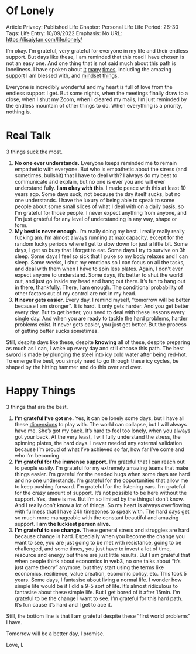 # Of Lonely

Article Privacy: Published
Life Chapter: Personal Life
Life Period: 26-30
Tags: Life
Entry: 10/09/2022
Emphasis: No
URL:  https://lisajytan.com/life/lonely/

I’m okay. I’m grateful, very grateful for everyone in my life and their endless support. But days like these, I am reminded that this road I have chosen is not an easy one. And one thing that is not said much about this path is loneliness. I have spoken about [it](https://lisajytan.com/lessons/mountains/) [many](https://lisajytan.com/life/hero/) [times](https://lisajytan.com/lessons/hard-soft/), including the amazing [support](https://lisajytan.com/life/support/) I am blessed with, and [mindset](https://lisajytan.com/life/good-enough/) [things](https://lisajytan.com/lessons/breakdowns-standups/).

Everyone is incredibly wonderful and my heart is full of love from the endless support I get. But some nights, when the meetings finally draw to a close, when I shut my Zoom, when I cleared my mails, I’m just reminded by the endless mountain of other things to do. When everything is a priority, nothing is. 

# Real Talk

3 things suck the most. 

1. **No one ever understands.** Everyone keeps reminded me to remain empathetic with everyone. But who is empathetic about the stress (and sometimes, bullshit) that I have to deal with? I always do my best to communicate and explain, but no one is ever you and will ever understand fully. **I am okay with this**. I made peace with this at least 10 years ago. Some days suck, not because the day itself sucks, but no one understands. I have the luxury of being able to speak to some people about some small slices of what I deal with on a daily basis, so I’m grateful for those people. I never expect anything from anyone, and I’m just grateful for any level of understanding in any way, shape or form. 
2. **My best is never enough.** I’m really doing my best. I really really really fucking am. I’m almost always running at max capacity, except for the random lucky periods where I get to slow down for just a little bit. Some days, I get so busy that I forget to eat. Some days I try to survive on 3h sleep. Some days I feel so sick that I puke so my body relaxes and I can sleep. Some weeks, I shut my emotions so I can focus on all the tasks, and deal with them when I have to spin less plates. Again, I don’t ever expect anyone to understand. Some days, it’s better to shut the world out, and just go inside my head and hang out there. It’s fun to hang out in there, thankfully. There, I am enough. The conditional probability of other factors out of my control are not in my head. 
3. **It never gets easier.** Every day, I remind myself, “tomorrow will be better because I am stronger”. It is hard. It only gets harder. And you get better every day. But to get better, you need to deal with these lessons every single day. And when you are ready to tackle the hard problems, harder problems exist. It never gets easier, you just get better. But the process of getting better sucks sometimes. 

Still, despite days like these, despite **knowing** all of these, despite preparing as much as I can, I wake up every day and still choose this path. The best [sword](https://lisajytan.com/lessons/over-and-over/) is made by plunging the steel into icy cold water after being red-hot. To emerge the best, you simply need to go through these icy cycles, be shaped by the hitting hammer and do this over and over. 

# Happy Things

3 things that are the best. 

1. **I’m grateful I’ve got me.** Yes, it can be lonely some days, but I have all these [dimensions](https://lisajytan.com/lessons/dimensions/) to play with. The world can collapse, but I will always have me. She’s got my back. It’s hard to feel too lonely, when you always got your back. At the very least, I will fully understand the stress, the spinning plates, the hard days. I never needed any external validation because I’m proud of what I’ve achieved so far, how far I’ve come and who I’m becoming. 
2. **I’m grateful for the immense support.** I’m grateful that I can reach out to people easily. I’m grateful for my extremely amazing teams that make things easier. I’m grateful for the needed hugs when some days are hard and no one understands. I’m grateful for the opportunities that allow me to keep pushing forward. I’m grateful for the listening ears. I’m grateful for the crazy amount of support. It’s not possible to be here without the support. Yes, there is me. But I’m so limited by the things I don’t know. And I really don’t know a lot of things. So my heart is always overflowing with fullness that I have 24h timezones to speak with. The hard days get so much more manageable with the constant beautiful and amazing support. **I am the luckiest person alive.** 
3. **I’m grateful to see change.** These general stress and struggles are hard because change is hard. Especially when you become the change you want to see, you are just going to be met with resistance, going to be challenged, and some times, you just have to invest a lot of time, resource and energy but there are just little results. But I am grateful that when people think about economics in web3, no one talks about “it’s just game theory” anymore, but they start using the terms like economics, resilience, value creation, economic policy, etc. This took 5 years. Some days, I fantasise about living a normal life. I wonder how simple life would be if I did a 9-5 sort of life. It’s almost ridiculous to fantasise about these simple life. But I get bored of it after 15min. I’m grateful to be the change I want to see. I’m grateful for this hard path. It’s fun cause it’s hard and I get to ace it. 

Still, the bottom line is that I am grateful despite these “first world problems” I have. 

Tomorrow will be a better day, I promise. 

Love,
L